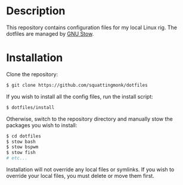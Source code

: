 # Description
This repository contains configuration files for my local Linux rig. The dotfiles are managed by [GNU Stow](https://www.gnu.org/software/stow/).

# Installation
Clone the repository:

```bash
$ git clone https://github.com/squattingmonk/dotfiles
```

If you wish to install all the config files, run the install script:

```bash
$ dotfiles/install
 ```

Otherwise, switch to the repository directory and manually stow the packages you wish to install:

```bash
$ cd dotfiles
$ stow bash
$ stow bspwm
$ stow fish
# etc...
```

Installation will not override any local files or symlinks. If you wish to override your local files, you must delete or move them first.
